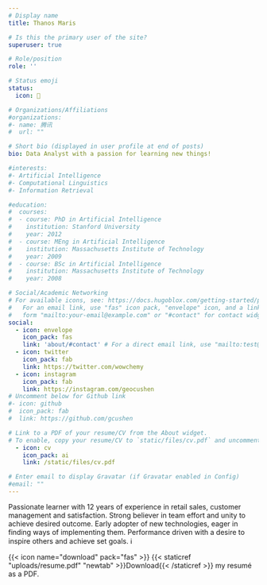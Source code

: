 ```yaml
---
# Display name
title: Thanos Maris

# Is this the primary user of the site?
superuser: true

# Role/position
role: ''

# Status emoji
status:
  icon: 🚀

# Organizations/Affiliations
#organizations:
#- name: 腾讯
#  url: ""

# Short bio (displayed in user profile at end of posts)
bio: Data Analyst with a passion for learning new things!

#interests:
#- Artificial Intelligence
#- Computational Linguistics
#- Information Retrieval

#education:
#  courses:
#  - course: PhD in Artificial Intelligence
#    institution: Stanford University
#    year: 2012
#  - course: MEng in Artificial Intelligence
#    institution: Massachusetts Institute of Technology
#    year: 2009
#  - course: BSc in Artificial Intelligence
#    institution: Massachusetts Institute of Technology
#    year: 2008

# Social/Academic Networking
# For available icons, see: https://docs.hugoblox.com/getting-started/page-builder/#icons
#   For an email link, use "fas" icon pack, "envelope" icon, and a link in the
#   form "mailto:your-email@example.com" or "#contact" for contact widget.
social:
  - icon: envelope
    icon_pack: fas
    link: 'about/#contact' # For a direct email link, use "mailto:test@example.org".
  - icon: twitter
    icon_pack: fab
    link: https://twitter.com/wowchemy
  - icon: instagram
    icon_pack: fab
    link: https://instagram.com/geocushen
# Uncomment below for Github link
#- icon: github
#  icon_pack: fab
#  link: https://github.com/gcushen

# Link to a PDF of your resume/CV from the About widget.
# To enable, copy your resume/CV to `static/files/cv.pdf` and uncomment the lines below.
  - icon: cv
    icon_pack: ai
    link: /static/files/cv.pdf

# Enter email to display Gravatar (if Gravatar enabled in Config)
#email: ""
---
```


Passionate learner with 12 years of experience in retail sales, customer management and satisfaction. Strong believer in team effort and unity to achieve desired outcome. Early adopter of new technologies, eager in finding ways of implementing them. Performance driven with a desire to inspire others and achieve set goals. ℹ️

{{< icon name="download" pack="fas" >}} {{< staticref "uploads/resume.pdf" "newtab" >}}Download{{< /staticref >}} my resumé as a PDF.
